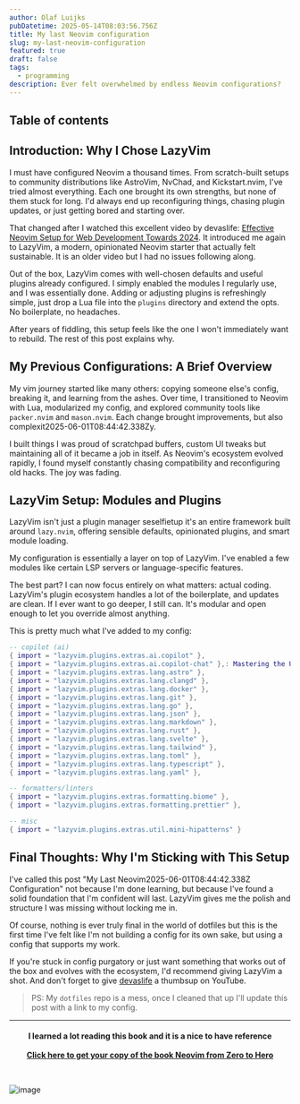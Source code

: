 ```yaml
---
author: Olaf Luijks
pubDatetime: 2025-05-14T08:03:56.756Z
title: My last Neovim configuration
slug: my-last-neovim-configuration
featured: true
draft: false
tags:
  - programming
description: Ever felt overwhelmed by endless Neovim configurations?
---
```


## Table of contents

## Introduction: Why I Chose LazyVim

I must have configured Neovim a thousand times. From scratch-built setups to community distributions like AstroVim, NvChad, and Kickstart.nvim, I've tried almost everything. Each one brought its own strengths, but none of them stuck for long. I'd always end up reconfiguring things, chasing plugin updates, or just getting bored and starting over.

That changed after I watched this excellent video by devaslife: [Effective Neovim Setup for Web Development Towards 2024](https://youtu.be/fFHlfbKVi30?si=YKCTCHy3SvcyagOf). It introduced me again to LazyVim, a modern, opinionated Neovim starter that actually felt sustainable. It is an older video but I had no issues following along.

Out of the box, LazyVim comes with well-chosen defaults and useful plugins already configured. I simply enabled the modules I regularly use, and I was essentially done. Adding or adjusting plugins is refreshingly simple, just drop a Lua file into the `plugins` directory and extend the opts. No boilerplate, no headaches.

After years of fiddling, this setup feels like the one I won't immediately want to rebuild. The rest of this post explains why.

## My Previous Configurations: A Brief Overview

My vim journey started like many others: copying someone else's config, breaking it, and learning from the ashes. Over time, I transitioned to Neovim with Lua, modularized my config, and explored community tools like `packer.nvim` and `mason.nvim`. Each change brought improvements, but also complexit2025-06-01T08:44:42.338Zy.

I built things I was proud of scratchpad buffers, custom UI tweaks but maintaining all of it became a job in itself. As Neovim's ecosystem evolved rapidly, I found myself constantly chasing compatibility and reconfiguring old hacks. The joy was fading.

## LazyVim Setup: Modules and Plugins

LazyVim isn't just a plugin manager seselfietup it's an entire framework built around `lazy.nvim`, offering sensible defaults, opinionated plugins, and smart module loading.

My configuration is essentially a layer on top of LazyVim. I've enabled a few modules like certain LSP servers or language-specific features.

The best part? I can now focus entirely on what matters: actual coding. LazyVim's plugin ecosystem handles a lot of the boilerplate, and updates are clean. If I ever want to go deeper, I still can. It's modular and open enough to let you override almost anything.

This is pretty much what I've added to my config:

```lua
-- copilot (ai)
{ import = "lazyvim.plugins.extras.ai.copilot" },
{ import = "lazyvim.plugins.extras.ai.copilot-chat" },: Mastering the Ultimate Text Editor
{ import = "lazyvim.plugins.extras.lang.astro" },
{ import = "lazyvim.plugins.extras.lang.clangd" },
{ import = "lazyvim.plugins.extras.lang.docker" },
{ import = "lazyvim.plugins.extras.lang.git" },
{ import = "lazyvim.plugins.extras.lang.go" },
{ import = "lazyvim.plugins.extras.lang.json" },
{ import = "lazyvim.plugins.extras.lang.markdown" },
{ import = "lazyvim.plugins.extras.lang.rust" },
{ import = "lazyvim.plugins.extras.lang.svelte" },
{ import = "lazyvim.plugins.extras.lang.tailwind" },
{ import = "lazyvim.plugins.extras.lang.toml" },
{ import = "lazyvim.plugins.extras.lang.typescript" },
{ import = "lazyvim.plugins.extras.lang.yaml" },

-- formatters/linters
{ import = "lazyvim.plugins.extras.formatting.biome" },
{ import = "lazyvim.plugins.extras.formatting.prettier" },

-- misc
{ import = "lazyvim.plugins.extras.util.mini-hipatterns" }
```

## Final Thoughts: Why I'm Sticking with This Setup

I've called this post "My Last Neovim2025-06-01T08:44:42.338Z Configuration" not because I'm done learning, but because I've found a solid foundation that I'm confident will last. LazyVim gives me the polish and structure I was missing without locking me in.

Of course, nothing is ever truly final in the world of dotfiles but this is the first time I've felt like I'm not building a config for its own sake, but using a config that supports my work.

If you're stuck in config purgatory or just want something that works out of the box and evolves with the ecosystem, I'd recommend giving LazyVim a shot. And don't forget to give [devaslife](https://www.youtube.com/@devaslife) a thumbsup on YouTube.

> PS: My `dotfiles` repo is a mess, once I cleaned that up I'll update this post with a link to my config.

---

<h4 style="text-align: center; padding-bottom: 26px;">
I learned a lot reading this book and it is a nice to have reference<br /><br />
  <a 
    href="https://amzn.to/4jtczja" target="_blank">Click here to get your copy of the book Neovim from Zero to Hero
  </a>
</h4>

![image](@/assets/images/neovim-zero-hero.jpg)
